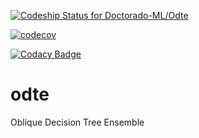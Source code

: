 [![Codeship Status for Doctorado-ML/Odte](https://app.codeship.com/projects/c279cef0-8f1b-0138-f3d2-5e67174268f2/status?branch=master)](https://app.codeship.com/projects/399830)

[![codecov](https://codecov.io/gh/Doctorado-ML/odte/branch/master/graph/badge.svg)](https://codecov.io/gh/Doctorado-ML/odte)

[![Codacy Badge](https://app.codacy.com/project/badge/Grade/c85f935ac6a0482ab67d3ebed4611459)](https://www.codacy.com/gh/Doctorado-ML/Odte?utm_source=github.com&amp;utm_medium=referral&amp;utm_content=Doctorado-ML/Odte&amp;utm_campaign=Badge_Grade)

# odte
Oblique Decision Tree Ensemble
